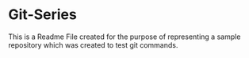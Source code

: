 # Git-Series
This is a Readme File created for the purpose of representing a sample repository which was created to test git commands.
